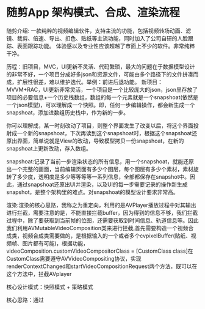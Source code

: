 # 随剪App 架构模式、合成、渲染流程




随剪介绍:
一款纯粹的视频编辑软件，支持主流的功能，包括视频转场动画、滤镜、裁剪、倍速、导出、扣色、贴纸等主流功能，同时加入了公司自研的人脸跟踪、表面跟踪功能。
体验感以及专业性应该超越了市面上不少的软件。非常纯粹干净。

历程：旧项目，MVC，UI更新不灵活、代码繁琐，最大的问题在于数据模型设计的非常不好，一个项目分成好多json和资源文件，可能由多个路径下的文件拼凑而成，扩展性很差，难以维护迭代。举例：前进后退功能。
     新项目：MVVM+RAC，UI更新非常灵活，一个项目是一个比较庞大的json，json里存放了项目的必要信息+一个历史栈数组，数组的每一个元素就是一个snapshoat(依然是一个json模型)，可以理解成一个快照。即，任何一步编辑操作，都会新生成一个snapshoat，添加进数组历史栈中，作为新的一步。

你可以理解成，某一时刻改动了项目，则整个界面发生了改变以后，将这个界面投射成一个新的snapshoat，下次再读到这个snapshoat时，根据这个snapshoat还原出界面，简单说就是View的改动，导致模型拷贝一份snapshoat，在新的snapshoat上更新改动，存入数组。

snapshoat:记录了当前一步渲染状态的所有信息，用一个snapshoat，就能还原出一个完整的画面，当前编辑页面有多少个图层，每个图层有多少个素材，素材旋转了多少度，透明度是多少等等等等一系列信息，全部都保存在snapshot中。因此，通过snapshoat还原出UI并渲染，以及UI的每一步需要记录的操作新生成snapshot，是整个架构里的难点。对snapshoat的模型设计要求非常高。

渲染:渲染的核心思路，我称之为重定向，利用的是AVPlayer播放过程中对其输出进行拦截，需要注意的是，不能直接拦截buffer，因为得到的信息不够，我们拦截过程中，除了要获取到当前帧的位图，还需要获取到时间信息、轨道信息等。因此我们利用AVMutableVideoComposition类来进行拦截,首先需要构造一个视频合成类，视频合成类需要做的，是根据输入的一个或者多个cvpixelBuffer(贴纸、视频帧、图片都有可能)，根据功能，videoComposition.customVideoCompositorClass = [CustomClass class]在CustomClass需要遵守AVVideoCompositing协议，实现renderContextChanged和startVideoCompositionRequest两个方法，既可以在这个方法中，拦截AVplayer

核心设计模式：快照模式 + 策略模式

核心思路：通过
